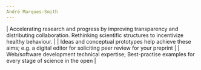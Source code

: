 ```yaml
---
André Marques-Smith
---
```


| Accelerating research and progress by improving transparency and distributing collaboration. Rethinking scientific structures to incentivize healthy behaviour. |
| Ideas and conceptual prototypes help achieve these aims; e.g. a digital editor for soliciting peer review for your preprint |
| Web/software development technical expertise; Best-practise examples for every stage of science in the open |
